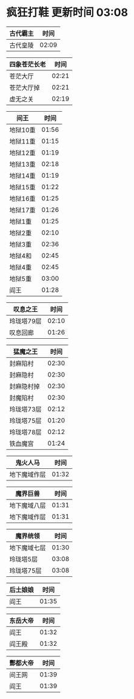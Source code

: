 # 疯狂打鞋 更新时间 03:08

| 古代霸主   | 时间    |
|--------|-------|
| 古代皇陵 | 02:09 |

| 四象苍茫长老   | 时间    |
|--------|-------|
| 苍茫大厅 | 02:21 |
| 苍茫大厅掉 | 02:21 |
| 虚无之关 | 02:19 |

| 间王   | 时间    |
|--------|-------|
| 地狱10重 | 01:56 |
| 地狱11重 | 01:15 |
| 地狱12重 | 01:19 |
| 地狱13重 | 02:18 |
| 地狱14重 | 01:19 |
| 地狱15重 | 01:22 |
| 地狱16重 | 01:25 |
| 地狱17重 | 01:26 |
| 地狱1重 | 01:25 |
| 地狱2重 | 02:10 |
| 地狱3重 | 02:36 |
| 地狱4和 | 02:45 |
| 地狱4重 | 02:45 |
| 地狱5重 | 03:00 |
| 阎王 | 01:28 |

| 叹息之王   | 时间    |
|--------|-------|
| 玲珑塔79层 | 02:10 |
| 叹息回廊 | 01:26 |

| 猛魔之王   | 时间    |
|--------|-------|
| 封麻陷村 | 02:30 |
| 封麻隐村 | 02:30 |
| 封麻隐村掉 | 02:30 |
| 封魔陷村 | 02:30 |
| 玲珑塔73层 | 02:12 |
| 玲珑塔75层 | 01:20 |
| 玲珑塔78层 | 02:12 |
| 铁血魔宫 | 01:24 |

| 鬼火人马   | 时间    |
|--------|-------|
| 地下魔域作层 | 01:32 |

| 魔界巨兽   | 时间    |
|--------|-------|
| 地下魔域八层 | 01:31 |
| 地下魔域作层 | 01:31 |

| 魔界统领   | 时间    |
|--------|-------|
| 地下魔域七层 | 01:30 |
| 玲珑塔5层 | 03:08 |
| 玲珑塔75层 | 03:08 |

| 后土娘娘   | 时间    |
|--------|-------|
| 阎王 | 01:35 |

| 东岳大帝   | 时间    |
|--------|-------|
| 阎王 | 01:32 |
| 阎王殿 | 01:32 |

| 酆都大帝   | 时间    |
|--------|-------|
| 间王网 | 01:39 |
| 阎王 | 01:39 |